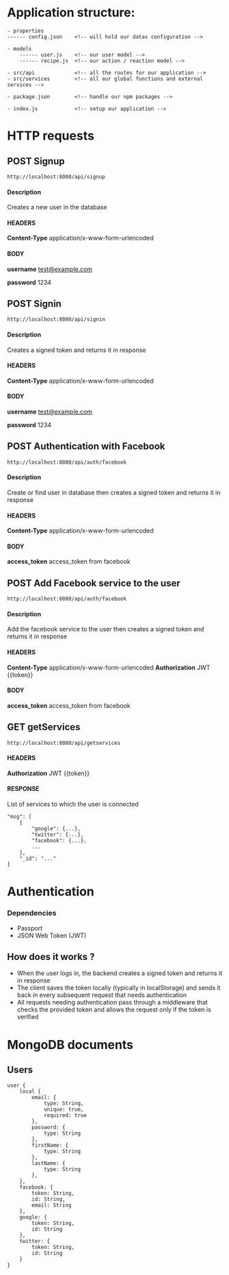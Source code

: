 # Application structure:    
    - properties
    ------ config.json    <!-- will hold our datas configuration -->
    
    - models
        ------ user.js    <!-- our user model -->
        ------ recipe.js  <!-- our action / reaction model -->
        
    - src/api             <!-- all the routes for our application -->
    - src/services        <!-- all our global functions and external services -->
    
    - package.json        <!-- handle our npm packages -->
    
    - index.js            <!-- setup our application -->

# HTTP requests
## POST Signup
`http://localhost:8080/api/signup`
#### Description
Creates a new user in the database
#### HEADERS
**Content-Type** application/x-www-form-urlencoded
#### BODY
**username** test@example.com

**password** 1234

## POST Signin
`http://localhost:8080/api/signin`
#### Description
Creates a signed token and returns it in response
#### HEADERS
**Content-Type** application/x-www-form-urlencoded
#### BODY
**username** test@example.com

**password** 1234

## POST Authentication with Facebook
`http://localhost:8080/api/auth/facebook`
#### Description
Create or find user in database then creates a signed token and returns it in response
#### HEADERS
**Content-Type** application/x-www-form-urlencoded
#### BODY
**access_token** access_token from facebook

## POST Add Facebook service to the user
`http://localhost:8080/api/auth/facebook`
#### Description
Add the facebook service to the user then creates a signed token and returns it in response
#### HEADERS
**Content-Type** application/x-www-form-urlencoded
**Authorization** JWT {{token}}
#### BODY
**access_token** access_token from facebook


## GET getServices
`http://localhost:8080/api/getservices`
#### HEADERS
**Authorization** JWT {{token}}
#### RESPONSE
List of services to which the user is connected 

    "msg": [
        {
            "google": {...},
            "twitter": {...},
            "facebook": {...},
            ...
        },
        "_id": "..."
    ]

# Authentication
### Dependencies
- Passport
- JSON Web Token (JWT)
## How does it works ?
- When the user logs in, the backend creates a signed token and returns it in response
- The client saves the token locally (typically in localStorage) and sends it back in every subsequent request that needs authentication
- All requests needing authentication pass through a middleware that checks the provided token and allows the request only if the token is verified

# MongoDB documents
## Users
    user {
        local {
            email: {
                type: String,
                unique: true,
                required: true
            },   
            password: {
                type: String
            },
            firstName: {
                type: String
            },
            lastName: {
                type: String
            },
        },
        facebook: {
            token: String,
            id: String,
            email: String
        },
        google: {
            token: String,
            id: String
        },
        twitter: {
            token: String,
            id: String
        }
    }
